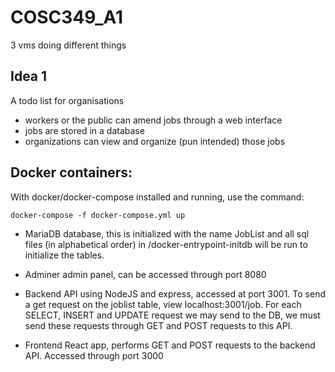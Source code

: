 # COSC349_A1

3 vms doing different things

## Idea 1

A todo list for organisations

- workers or the public can amend jobs through a web interface
- jobs are stored in a database
- organizations can view and organize (pun intended) those jobs

## Docker containers:

With docker/docker-compose installed and running, use the command:

    docker-compose -f docker-compose.yml up

- MariaDB database, this is initialized with the name JobList and all sql files (in alphabetical order) in /docker-entrypoint-initdb will be run to initialize the tables.

- Adminer admin panel, can be accessed through port 8080

- Backend API using NodeJS and express, accessed at port 3001. To send a get request on the joblist table, view localhost:3001/job. For each SELECT, INSERT and UPDATE request we may send to the DB, we must send these requests through GET and POST requests to this API.

- Frontend React app, performs GET and POST requests to the backend API. Accessed through port 3000
